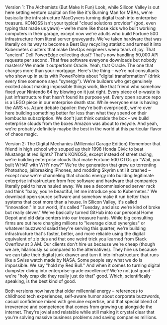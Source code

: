 Version 1: The Alchemists (But Make It Fun)
Look, while Silicon Valley is out here setting venture capital on fire like it's Burning Man for MBAs, we're basically the infrastructure MacGyvers turning digital trash into enterprise treasure. KONOSS isn't your typical "cloud solutions provider" (god, even typing that made us yawn) – we're more like those kids who built working computers in their garage, except now we're adults who build Fortune 500 infrastructure from literal server graveyards. We've taken hardware that was literally on its way to become a Best Buy recycling statistic and turned it into Kubernetes clusters that make DevOps engineers weep tears of joy. That "ancient" Dell PowerEdge collecting dust? That's now handling 50,000 API requests per second. That free software everyone downloads but nobody masters? We made it outperform Oracle. Yeah, that Oracle. The one that charges more than your mortgage.
Here's the thing – we're not consultants who show up in suits with PowerPoints about "digital transformation" (drink every time someone says "synergy"). We're builders who get genuinely excited about making impossible things work, like that friend who somehow fixed your Nintendo 64 by blowing on it just right. Every piece of e-waste is just infrastructure that hasn't found its purpose yet. Every open source repo is a LEGO piece in our enterprise death star. While everyone else is having the AWS vs. Azure debate (spoiler: they're both overpriced), we're over here building something better for less than what they spend on their kombucha subscription. We don't just think outside the box – we build enterprise clouds from the boxes Amazon was about to recycle. And yeah, we're probably definitely maybe the best in the world at this particular flavor of chaos magic.

Version 2: The Digital Mechanics (Millennial Garage Edition)
Remember that friend in high school who souped up their 1998 Honda Civic to beat Mustangs at red lights? That's KONOSS, except instead of street racing, we're building enterprise clouds that make Fortune 500 CTOs go "Wait, you built WHAT with WHY now?" We're the generation that grew up torrenting Photoshop, jailbreaking iPhones, and modding Skyrim until it crashed – except now we're channeling that chaotic energy into building legitimate enterprise infrastructure from free software and hardware that companies literally paid to have hauled away. We see a decommissioned server rack and think "baby, you're beautiful, let me introduce you to Kubernetes." We download open source software and somehow make it run better than systems that cost more than a house. In Silicon Valley, it's called "innovation." In our world, it's called "Tuesday, and also we're kind of broke but really clever."
We've basically turned GitHub into our personal Home Depot and old data centers into our treasure hunts. While big consulting firms are out here charging millions to "leverage cloud synergies" or whatever buzzword salad they're serving this quarter, we're building infrastructure that's faster, better, and more reliable using the digital equivalent of zip ties and that one weird trick you learned from Stack Overflow at 3 AM. Our clients don't hire us because we're cheap (though we are, hilariously so compared to the alternatives). They hire us because we can take their digital junk drawer and turn it into infrastructure that runs like a Swiss watch made by NASA. Some people say what we do is impossible. We say "hold my Red Bull." And when it comes to turning digital dumpster diving into enterprise-grade excellence? We're not just good – we're "holy crap did they really just do that" good. Which, scientifically speaking, is the best kind of good.

Both versions now have that older millennial energy – references to childhood tech experiences, self-aware humor about corporate buzzwords, casual confidence mixed with genuine expertise, and that special blend of irreverence and competence that comes from growing up alongside the internet. They're jovial and relatable while still making it crystal clear that you're solving massive business problems and saving companies millions.